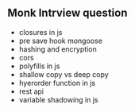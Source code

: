 ## Monk Intrview question
- closures in js
- pre save hook mongoose
- hashing and encryption
- cors
- polyfills in js
- shallow copy vs deep copy
- hyerorder function in js
- rest api
- variable shadowing in js


